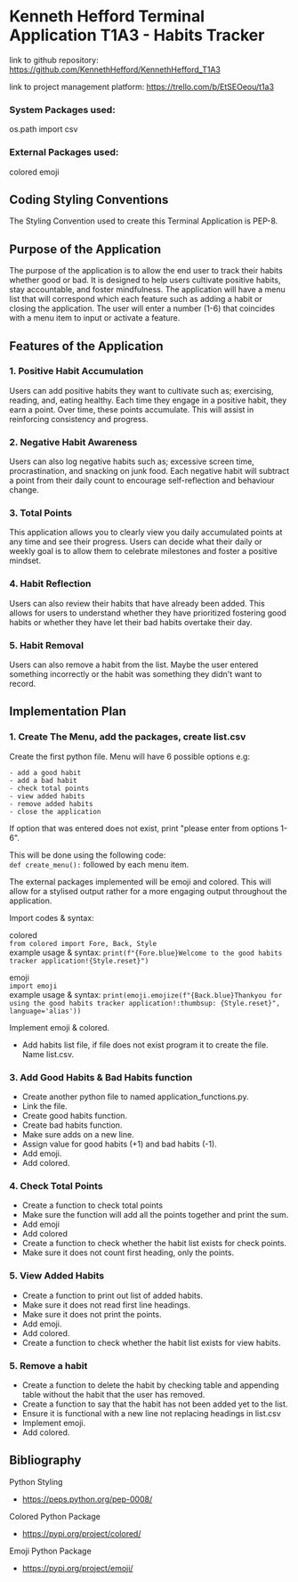 # Kenneth Hefford Terminal Application T1A3 - Habits Tracker

link to github repository: https://github.com/KennethHefford/KennethHefford_T1A3

link to project management platform: https://trello.com/b/EtSEOeou/t1a3

### System Packages used:
os.path
import csv

### External Packages used:
colored
emoji

## Coding Styling Conventions
The Styling Convention used to create this Terminal Application is PEP-8.

## Purpose of the Application
The purpose of the application is to allow the end user to track their habits whether good or bad. It is designed to help users cultivate positive habits, stay accountable, and foster mindfulness. The application will have a menu list that will correspond which each feature such as adding a habit or closing the application. The user will enter a number (1-6) that coincides with a menu item to input or activate a feature.

## Features of the Application

### 1. Positive Habit Accumulation
Users can add positive habits they want to cultivate such as; exercising, reading, and, eating healthy. Each time they engage in a positive habit, they earn a point. Over time, these points accumulate. This will assist in reinforcing consistency and progress.

### 2. Negative Habit Awareness
Users can also log negative habits such as; excessive screen time, procrastination, and snacking on junk food. Each negative habit will subtract a point from their daily count to encourage self-reflection and behaviour change. 

### 3. Total Points 
This application allows you to clearly view you daily accumulated points at any time and see their progress. Users can decide what their daily or weekly goal is to allow them to celebrate milestones and foster a positive mindset.

### 4. Habit Reflection
Users can also review their habits that have already been added. This allows for users to understand whether they have prioritized fostering good habits or whether they have let their bad habits overtake their day. 

### 5. Habit Removal
Users can also remove a habit from the list. Maybe the user entered something incorrectly or the habit was something they didn't want to record.

## Implementation Plan 

### 1. Create The Menu, add the packages, create list.csv
Create the first python file.
Menu will have 6 possible options e.g:

    - add a good habit 
    - add a bad habit
    - check total points
    - view added habits
    - remove added habits
    - close the application

If option that was entered does not exist, print "please enter from options 1-6".

This will be done using the following code:  
```def create_menu():```
followed by each menu item.

The external packages implemented will be emoji and colored. This will allow for a stylised output rather for a more engaging output throughout the application.

Import codes & syntax:  

colored  
```from colored import Fore, Back, Style```  
example usage & syntax: ```print(f"{Fore.blue}Welcome to the good habits tracker application!{Style.reset}")```  

emoji  
```import emoji```  
example usage & syntax:
```print(emoji.emojize(f"{Back.blue}Thankyou for using the good habits tracker application!:thumbsup: {Style.reset}", language='alias'))```

Implement emoji & colored.


- Add habits list file, if file does not exist program it to create the file. Name list.csv.


### 3. Add Good Habits & Bad Habits function
- Create another python file to named application_functions.py.  
- Link the file.  
- Create good habits function.
- Create bad habits function.
- Make sure adds on a new line.
- Assign value for good habits (+1) and bad habits (-1).
- Add emoji.
- Add colored.

### 4. Check Total Points
- Create a function to check total points
- Make sure the function will add all the points together and print the sum.
- Add emoji 
- Add colored 
- Create a function to check whether the habit list exists for check points.
- Make sure it does not count first heading, only the points.

### 5. View Added Habits
- Create a function to print out list of added habits.
- Make sure it does not read first line headings.
- Make sure it does not print the points.
- Add emoji.
- Add colored.
- Create a function to check whether the habit list exists for view habits.

### 5. Remove a habit
- Create a function to delete the habit by checking table and appending table without the habit that the user has removed.
- Create a function to say that the habit has not been added yet to the list.
- Ensure it is functional with a new line not replacing headings in list.csv
- Implement emoji. 
- Add colored.












































































## Bibliography

Python Styling
- https://peps.python.org/pep-0008/

Colored Python Package
- https://pypi.org/project/colored/

Emoji Python Package
- https://pypi.org/project/emoji/
